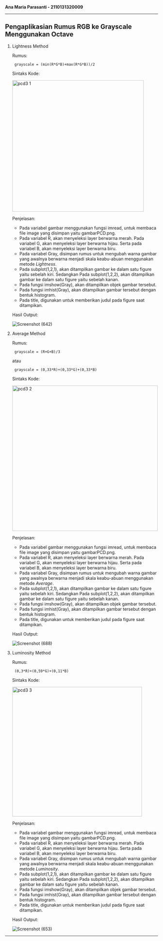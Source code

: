 **Ana Maria Parasanti - 2110131320009**

---

## Pengaplikasian Rumus RGB ke Grayscale Menggunakan Octave

1. Lightness Method

    Rumus: 

        grayscale = (min(R*G*B)+max(R*G*B))/2

    Sintaks Kode: 

    <img width="433" alt="pcd3 1" src="https://user-images.githubusercontent.com/112605121/192739401-239a919e-76fa-42bc-b3e4-496ceb3fb1cb.PNG">

    Penjelasan:

    + Pada variabel gambar menggunakan fungsi imread, untuk membaca file image yang disimpan yaitu gambarPCD.png.
    + Pada variabel R, akan menyeleksi layer berwarna merah. Pada variabel G, akan menyeleksi layer berwarna hijau. Serta pada variabel B, akan 
      menyeleksi layer berwarna biru.
    + Pada variabel Gray, disimpan rumus untuk mengubah warna gambar yang awalnya berwarna menjadi skala keabu-abuan menggunakan metode *Lightness*.
    + Pada subplot(1,2,1), akan ditampilkan gambar ke dalam satu figure yaitu sebelah kiri. Sedangkan Pada subplot(1,2,2), akan ditampilkan gambar 
      ke dalam satu figure yaitu sebelah kanan.
    + Pada fungsi imshow(Gray), akan ditampilkan objek gambar tersebut. 
    + Pada fungsi imhist(Gray), akan ditampilkan gambar tersebut dengan bentuk histogram.
    + Pada title, digunakan untuk memberikan judul pada figure saat ditampikan.

    Hasil Output:

    ![Screenshot (642)](https://user-images.githubusercontent.com/112605121/192742222-1ef6c9bf-59e3-4f54-a294-809d3dca532c.png)

2. Average Method
    
    Rumus:
    
        grayscale = (R+G+B)/3
    
    atau 
    
        grayscale = (0,33*R)+(0,33*G)+(0,33*B)
    
    Sintaks Kode:
    
    <img width="479" alt="pcd3 2" src="https://user-images.githubusercontent.com/112605121/192744231-250ba127-2e88-40b4-bfa2-00258a55c125.PNG">

    Penjelasan:

    + Pada variabel gambar menggunakan fungsi imread, untuk membaca file image yang disimpan yaitu gambarPCD.png.
    + Pada variabel R, akan menyeleksi layer berwarna merah. Pada variabel G, akan menyeleksi layer berwarna hijau. Serta pada variabel B, akan 
      menyeleksi layer berwarna biru.
    + Pada variabel Gray, disimpan rumus untuk mengubah warna gambar yang awalnya berwarna menjadi skala keabu-abuan menggunakan metode *Average*.
    + Pada subplot(1,2,1), akan ditampilkan gambar ke dalam satu figure yaitu sebelah kiri. Sedangkan Pada subplot(1,2,2), akan ditampilkan gambar 
      ke dalam satu figure yaitu sebelah kanan.
    + Pada fungsi imshow(Gray), akan ditampilkan objek gambar tersebut. 
    + Pada fungsi imhist(Gray), akan ditampilkan gambar tersebut dengan bentuk histogram.
    + Pada title, digunakan untuk memberikan judul pada figure saat ditampikan.

    Hasil Output:
    
    ![Screenshot (688)](https://user-images.githubusercontent.com/112605121/192744586-d55bff33-b0a8-4f8a-aa76-5cdaeb0c36a4.png)

3. Luminosity Method
    
    Rumus:
    
        (0,3*R)+(0,59*G)+(0,11*B)
    
    Sintaks Kode:
    
    <img width="427" alt="pcd3 3" src="https://user-images.githubusercontent.com/112605121/192745937-22080233-82e9-40be-a3ae-c25365dcf961.PNG">
    
    Penjelasan:

    + Pada variabel gambar menggunakan fungsi imread, untuk membaca file image yang disimpan yaitu gambarPCD.png.
    + Pada variabel R, akan menyeleksi layer berwarna merah. Pada variabel G, akan menyeleksi layer berwarna hijau. Serta pada variabel B, akan 
      menyeleksi layer berwarna biru.
    + Pada variabel Gray, disimpan rumus untuk mengubah warna gambar yang awalnya berwarna menjadi skala keabu-abuan menggunakan metode *Luminosity*.
    + Pada subplot(1,2,1), akan ditampilkan gambar ke dalam satu figure yaitu sebelah kiri. Sedangkan Pada subplot(1,2,2), akan ditampilkan gambar 
      ke dalam satu figure yaitu sebelah kanan.
    + Pada fungsi imshow(Gray), akan ditampilkan objek gambar tersebut. 
    + Pada fungsi imhist(Gray), akan ditampilkan gambar tersebut dengan bentuk histogram.
    + Pada title, digunakan untuk memberikan judul pada figure saat ditampikan.
    
    Hasil Output:
    
    ![Screenshot (653)](https://user-images.githubusercontent.com/112605121/192746112-35c74a68-a4df-4942-80e8-d9cf7d5a8f4e.png)

---
